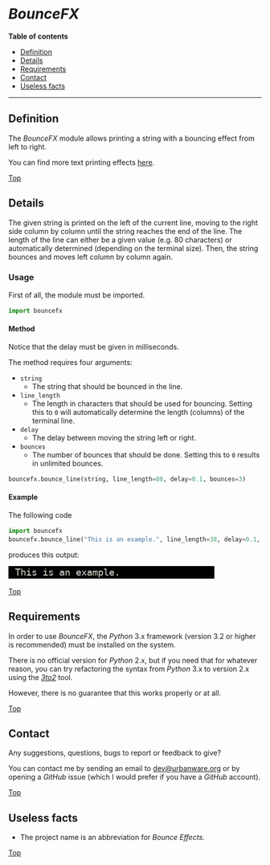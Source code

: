 # *BounceFX*

**Table of contents**
*   [Definition](#definition)
*   [Details](#details)
*   [Requirements](#requirements)
*   [Contact](#contact)
*   [Useless facts](#useless-facts)

----

## Definition

The *BounceFX* module allows printing a string with a bouncing effect from left to right.

You can find more text printing effects [here](https://github.com/urbanware-org/textfx).

[Top](#bouncefx)

## Details

The given string is printed on the left of the current line, moving to the right side column by column until the string reaches the end of the line. The length of the line can either be a given value (e.g. 80 characters) or automatically determined (depending on the terminal size). Then, the string bounces and moves left column by column again.

### Usage

First of all, the module must be imported.

```python
import bouncefx
```

#### Method

Notice that the delay must be given in milliseconds.

The method requires four arguments:

*   `string`
    *   The string that should be bounced in the line.
*   `line_length`
    *   The length in characters that should be used for bouncing. Setting this to `0` will automatically determine the length (columns) of the terminal line.
*   `delay`
    *   The delay between moving the string left or right.
*   `bounces`
    *   The number of bounces that should be done. Setting this to `0` results in unlimited bounces.

```python
bouncefx.bounce_line(string, line_length=80, delay=0.1, bounces=3)
```

#### Example

The following code

```python
import bouncefx
bouncefx.bounce_line("This is an example.", line_length=38, delay=0.1, bounces=0)
```

produces this output:

<img src="https://raw.githubusercontent.com/urbanware-org/bouncefx/master/gif/bouncefx.gif" alt="BounceFX sample output">

[Top](#bouncefx)

## Requirements

In order to use *BounceFX*, the *Python* 3.x framework (version 3.2 or higher is recommended) must be installed on the system.

There is no official version for *Python* 2.x, but if you need that for whatever reason, you can try refactoring the syntax from *Python* 3.x to version 2.x using the *[3to2](https://pypi.python.org/pypi/3to2)* tool.

However, there is no guarantee that this works properly or at all.

[Top](#bouncefx)

## Contact

Any suggestions, questions, bugs to report or feedback to give?

You can contact me by sending an email to [dev@urbanware.org](mailto:dev@urbanware.org) or by opening a *GitHub* issue (which I would prefer if you have a *GitHub* account).

[Top](#bouncefx)

## Useless facts

*   The project name is an abbreviation for *Bounce Effects*.

[Top](#bouncefx)
